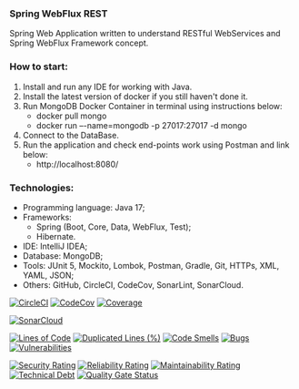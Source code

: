 ### Spring WebFlux REST
Spring Web Application written to understand RESTful WebServices and Spring WebFlux Framework concept.  

 

### How to start:
1. Install and run any IDE for working with Java.
2. Install the latest version of docker if you still haven't done it.
3. Run MongoDB Docker Container in terminal using instructions below:
   - docker pull mongo
   - docker run –-name=mongodb -p 27017:27017 -d mongo
4. Connect to the DataBase.   
5. Run the application and check end-points work using Postman and link below:
   - http://localhost:8080/



### Technologies:
- Programming language: Java 17;
- Frameworks:
  - Spring (Boot, Core, Data, WebFlux, Test);
  - Hibernate.
- IDE: IntelliJ IDEA;
- Database: MongoDB;
- Tools: JUnit 5, Mockito, Lombok, Postman, Gradle, Git, HTTPs, XML, YAML, JSON;
- Others: GitHub, CircleCI, CodeCov, SonarLint, SonarCloud.

[![CircleCI](https://circleci.com/gh/Crazy-pro/spring-webflux-rest.svg?style=svg)](https://app.circleci.com/gh/Crazy-pro/spring-webflux-rest)
[![CodeCov](https://codecov.io/gh/Crazy-pro/spring-webflux-rest/branch/master/graph/badge.svg)](https://codecov.io/gh/Crazy-pro/spring-webflux-rest)
[![Coverage](https://sonarcloud.io/api/project_badges/measure?project=Crazy-pro_spring-webflux-rest&metric=coverage)](https://sonarcloud.io/summary/new_code?id=Crazy-pro_spring-webflux-rest)

[![SonarCloud](https://sonarcloud.io/images/project_badges/sonarcloud-black.svg)](https://sonarcloud.io/summary/new_code?id=Crazy-pro_spring-webflux-rest)

[![Lines of Code](https://sonarcloud.io/api/project_badges/measure?project=Crazy-pro_spring-webflux-rest&metric=ncloc)](https://sonarcloud.io/summary/new_code?id=Crazy-pro_spring-webflux-rest)
[![Duplicated Lines (%)](https://sonarcloud.io/api/project_badges/measure?project=Crazy-pro_spring-webflux-rest&metric=duplicated_lines_density)](https://sonarcloud.io/summary/new_code?id=Crazy-pro_spring-webflux-rest)
[![Code Smells](https://sonarcloud.io/api/project_badges/measure?project=Crazy-pro_spring-webflux-rest&metric=code_smells)](https://sonarcloud.io/summary/new_code?id=Crazy-pro_spring-webflux-rest)
[![Bugs](https://sonarcloud.io/api/project_badges/measure?project=Crazy-pro_spring-webflux-rest&metric=bugs)](https://sonarcloud.io/summary/new_code?id=Crazy-pro_spring-webflux-rest)
[![Vulnerabilities](https://sonarcloud.io/api/project_badges/measure?project=Crazy-pro_spring-webflux-rest&metric=vulnerabilities)](https://sonarcloud.io/summary/new_code?id=Crazy-pro_spring-webflux-rest)

[![Security Rating](https://sonarcloud.io/api/project_badges/measure?project=Crazy-pro_spring-webflux-rest&metric=security_rating)](https://sonarcloud.io/summary/new_code?id=Crazy-pro_spring-webflux-rest)
[![Reliability Rating](https://sonarcloud.io/api/project_badges/measure?project=Crazy-pro_spring-webflux-rest&metric=reliability_rating)](https://sonarcloud.io/summary/new_code?id=Crazy-pro_spring-webflux-rest)
[![Maintainability Rating](https://sonarcloud.io/api/project_badges/measure?project=Crazy-pro_spring-webflux-rest&metric=sqale_rating)](https://sonarcloud.io/summary/new_code?id=Crazy-pro_spring-webflux-rest)
[![Technical Debt](https://sonarcloud.io/api/project_badges/measure?project=Crazy-pro_spring-webflux-rest&metric=sqale_index)](https://sonarcloud.io/summary/new_code?id=Crazy-pro_spring-webflux-rest)
[![Quality Gate Status](https://sonarcloud.io/api/project_badges/measure?project=Crazy-pro_spring-webflux-rest&metric=alert_status)](https://sonarcloud.io/summary/new_code?id=Crazy-pro_spring-webflux-rest)

